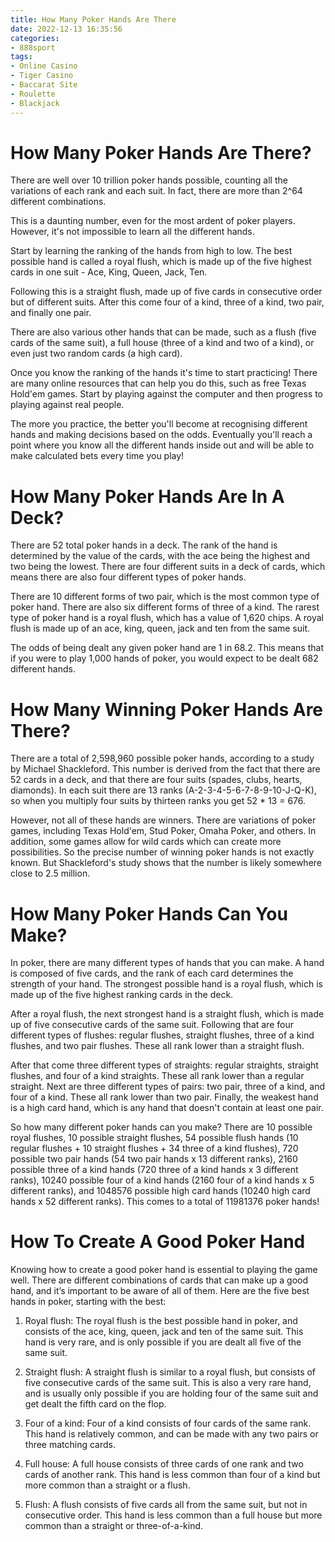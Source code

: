```yaml
---
title: How Many Poker Hands Are There
date: 2022-12-13 16:35:56
categories:
- 888sport
tags:
- Online Casino
- Tiger Casino
- Baccarat Site
- Roulette
- Blackjack
---
```



#  How Many Poker Hands Are There?

There are well over 10 trillion poker hands possible, counting all the variations of each rank and each suit. In fact, there are more than 2^64 different combinations.

This is a daunting number, even for the most ardent of poker players. However, it's not impossible to learn all the different hands.

Start by learning the ranking of the hands from high to low. The best possible hand is called a royal flush, which is made up of the five highest cards in one suit - Ace, King, Queen, Jack, Ten.

Following this is a straight flush, made up of five cards in consecutive order but of different suits. After this come four of a kind, three of a kind, two pair, and finally one pair.

There are also various other hands that can be made, such as a flush (five cards of the same suit), a full house (three of a kind and two of a kind), or even just two random cards (a high card).

Once you know the ranking of the hands it's time to start practicing! There are many online resources that can help you do this, such as free Texas Hold'em games. Start by playing against the computer and then progress to playing against real people.

The more you practice, the better you'll become at recognising different hands and making decisions based on the odds. Eventually you'll reach a point where you know all the different hands inside out and will be able to make calculated bets every time you play!

#  How Many Poker Hands Are In A Deck?

There are 52 total poker hands in a deck. The rank of the hand is determined by the value of the cards, with the ace being the highest and two being the lowest. There are four different suits in a deck of cards, which means there are also four different types of poker hands.

There are 10 different forms of two pair, which is the most common type of poker hand. There are also six different forms of three of a kind. The rarest type of poker hand is a royal flush, which has a value of 1,620 chips. A royal flush is made up of an ace, king, queen, jack and ten from the same suit.

The odds of being dealt any given poker hand are 1 in 68.2. This means that if you were to play 1,000 hands of poker, you would expect to be dealt 682 different hands.

#  How Many Winning Poker Hands Are There?

There are a total of 2,598,960 possible poker hands, according to a study by Michael Shackleford. This number is derived from the fact that there are 52 cards in a deck, and that there are four suits (spades, clubs, hearts, diamonds). In each suit there are 13 ranks (A-2-3-4-5-6-7-8-9-10-J-Q-K), so when you multiply four suits by thirteen ranks you get 52 * 13 = 676.

However, not all of these hands are winners. There are variations of poker games, including Texas Hold'em, Stud Poker, Omaha Poker, and others. In addition, some games allow for wild cards which can create more possibilities. So the precise number of winning poker hands is not exactly known. But Shackleford's study shows that the number is likely somewhere close to 2.5 million.

#  How Many Poker Hands Can You Make?

In poker, there are many different types of hands that you can make. A hand is composed of five cards, and the rank of each card determines the strength of your hand. The strongest possible hand is a royal flush, which is made up of the five highest ranking cards in the deck.

After a royal flush, the next strongest hand is a straight flush, which is made up of five consecutive cards of the same suit. Following that are four different types of flushes: regular flushes, straight flushes, three of a kind flushes, and two pair flushes. These all rank lower than a straight flush.

After that come three different types of straights: regular straights, straight flushes, and four of a kind straights. These all rank lower than a regular straight. Next are three different types of pairs: two pair, three of a kind, and four of a kind. These all rank lower than two pair. Finally, the weakest hand is a high card hand, which is any hand that doesn't contain at least one pair.

So how many different poker hands can you make? There are 10 possible royal flushes, 10 possible straight flushes, 54 possible flush hands (10 regular flushes + 10 straight flushes + 34 three of a kind flushes), 720 possible two pair hands (54 two pair hands x 13 different ranks), 2160 possible three of a kind hands (720 three of a kind hands x 3 different ranks), 10240 possible four of a kind hands (2160 four of a kind hands x 5 different ranks), and 1048576 possible high card hands (10240 high card hands x 52 different ranks). This comes to a total of 11981376 poker hands!

#  How To Create A Good Poker Hand

Knowing how to create a good poker hand is essential to playing the game well. There are different combinations of cards that can make up a good hand, and it’s important to be aware of all of them. Here are the five best hands in poker, starting with the best:

1. Royal flush: The royal flush is the best possible hand in poker, and consists of the ace, king, queen, jack and ten of the same suit. This hand is very rare, and is only possible if you are dealt all five of the same suit.

2. Straight flush: A straight flush is similar to a royal flush, but consists of five consecutive cards of the same suit. This is also a very rare hand, and is usually only possible if you are holding four of the same suit and get dealt the fifth card on the flop.

3. Four of a kind: Four of a kind consists of four cards of the same rank. This hand is relatively common, and can be made with any two pairs or three matching cards.

4. Full house: A full house consists of three cards of one rank and two cards of another rank. This hand is less common than four of a kind but more common than a straight or a flush.

5. Flush: A flush consists of five cards all from the same suit, but not in consecutive order. This hand is less common than a full house but more common than a straight or three-of-a-kind.